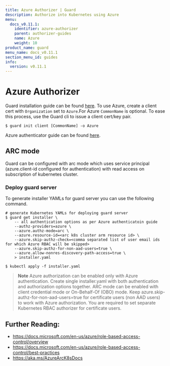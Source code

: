 ```yaml
---
title: Azure Authorizer | Guard
description: Authorize into Kubernetes using Azure
menu:
  docs_v0.11.1:
    identifier: azure-authorizer
    parent: authorizer-guides
    name: Azure
    weight: 10
product_name: guard
menu_name: docs_v0.11.1
section_menu_id: guides
info:
  version: v0.11.1
---
```


# Azure Authorizer

Guard installation guide can be found [here](/docs/v0.11.1/setup/install). To use Azure, create a client cert with `Organization` set to `Azure`.For Azure `CommonName` is optional. To ease this process, use the Guard cli to issue a client cert/key pair.

```console
$ guard init client [CommonName] -o Azure
```

Azure authenticator guide can be found [here](/docs/v0.11.1/guides/authenticator/azure).


## ARC mode

Guard can be configured with arc mode which uses service principal (azure.client-id configured for authentication) with read access on subscription of kubernetes cluster.

### Deploy guard server

To generate installer YAMLs for guard server you can use the following command.

```console
# generate Kubernetes YAMLs for deploying guard server
$ guard get installer \
    -- all authentication options as per Azure authenticatoin guide
    --authz-providers=azure \
    --azure.authz-mode=arc \
    --azure.resource-id=<arc k8s cluster arm resource id> \
    --azure.skip-authz-check=<comma separated list of user email ids for which Azure RBAC will be skipped>
    --azure.skip-authz-for-non-aad-users=true \
    --azure.allow-nonres-discovery-path-access=true \
    > installer.yaml

$ kubectl apply -f installer.yaml
```

> **Note**
> Azure authorization can be enabled only with Azure authentication.
> Create single installer.yaml with both authentication and authorization options together.
> ARC mode can be enabled with client credential mode or On-Behalf-Of (OBO) mode.
> Keep azure.skip-authz-for-non-aad-users=true for certificate users (non AAD users) to work with Azure authorization. You are required to set separate Kubernetes RBAC authorizer for certificate users.

## Further Reading:
- https://docs.microsoft.com/en-us/azure/role-based-access-control/overview
- https://docs.microsoft.com/en-us/azure/role-based-access-control/best-practices
- https://aka.ms/AzureArcK8sDocs
